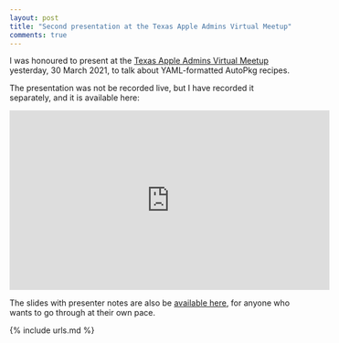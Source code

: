 ```yaml
---
layout: post
title: "Second presentation at the Texas Apple Admins Virtual Meetup"
comments: true
---
```


I was honoured to present at the [Texas Apple Admins Virtual Meetup][1] yesterday, 30 March 2021, to talk about YAML-formatted AutoPkg recipes.

The presentation was not be recorded live, but I have recorded it separately, and it is available here:

<iframe width="560" height="315" src="https://www.youtube.com/embed/hDb5LGiDAR0" title="YouTube video player" frameborder="0" allow="accelerometer; autoplay; clipboard-write; encrypted-media; gyroscope; picture-in-picture" allowfullscreen="true"></iframe>

The slides with presenter notes are also be [available here][2], for anyone who wants to go through at their own pace.

[1]: https://houstonappleadmins.org/TexasAppleAdminsVirtual/
[2]: /assets/documents/TAA_2021_AutoPkg_YAML.pdf

{% include urls.md %}
